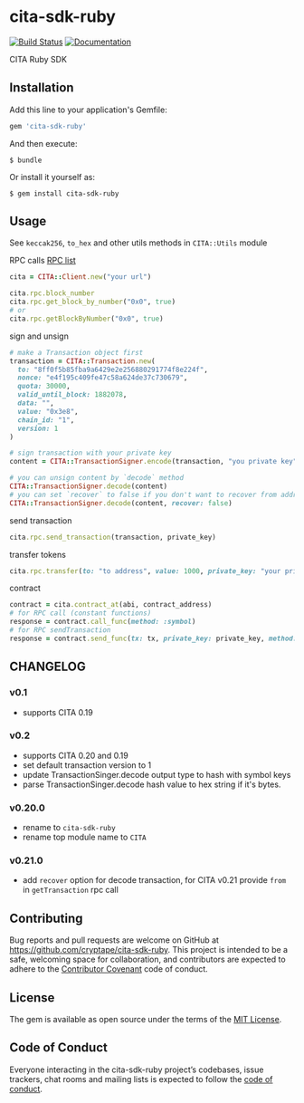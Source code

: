 # cita-sdk-ruby

[![Build Status](https://travis-ci.org/cryptape/cita-sdk-ruby.svg?branch=master)](https://travis-ci.org/cryptape/cita-sdk-ruby)
[![Documentation](http://img.shields.io/badge/docs-rdoc.info-blue.svg)](https://www.rubydoc.info/github/cryptape/cita-sdk-ruby/master)

CITA Ruby SDK

## Installation

Add this line to your application's Gemfile:

```ruby
gem 'cita-sdk-ruby'
```

And then execute:

    $ bundle

Or install it yourself as:

    $ gem install cita-sdk-ruby

## Usage

See `keccak256`, `to_hex` and other utils methods in `CITA::Utils` module

RPC calls [RPC list](https://docs.nervos.org/cita/#/rpc_guide/rpc)
```ruby
cita = CITA::Client.new("your url")

cita.rpc.block_number
cita.rpc.get_block_by_number("0x0", true)
# or
cita.rpc.getBlockByNumber("0x0", true) 
```

sign and unsign
```ruby
# make a Transaction object first
transaction = CITA::Transaction.new(
  to: "8ff0f5b85fba9a6429e2e256880291774f8e224f",
  nonce: "e4f195c409fe47c58a624de37c730679",
  quota: 30000,
  valid_until_block: 1882078,
  data: "",
  value: "0x3e8",
  chain_id: "1",
  version: 1
)

# sign transaction with your private key
content = CITA::TransactionSigner.encode(transaction, "you private key")

# you can unsign content by `decode` method
CITA::TransactionSigner.decode(content) 
# you can set `recover` to false if you don't want to recover from address and public key
CITA::TransactionSigner.decode(content, recover: false)
```

send transaction
```ruby
cita.rpc.send_transaction(transaction, private_key)
```

transfer tokens
```ruby
cita.rpc.transfer(to: "to address", value: 1000, private_key: "your private key")
```

contract
```ruby
contract = cita.contract_at(abi, contract_address)
# for RPC call (constant functions)
response = contract.call_func(method: :symbol)
# for RPC sendTransaction
response = contract.send_func(tx: tx, private_key: private_key, method: :transfer, params: [address, tokens])
```

## CHANGELOG

### v0.1

* supports CITA 0.19

### v0.2
 
* supports CITA 0.20 and 0.19
* set default transaction version to 1
* update TransactionSinger.decode output type to hash with symbol keys
* parse TransactionSinger.decode hash value to hex string if it's bytes.

### v0.20.0

* rename to `cita-sdk-ruby`
* rename top module name to `CITA`

### v0.21.0
* add `recover` option for decode transaction, for CITA v0.21 provide `from` in `getTransaction` rpc call

## Contributing

Bug reports and pull requests are welcome on GitHub at https://github.com/cryptape/cita-sdk-ruby. This project is intended to be a safe, welcoming space for collaboration, and contributors are expected to adhere to the [Contributor Covenant](http://contributor-covenant.org) code of conduct.

## License

The gem is available as open source under the terms of the [MIT License](https://opensource.org/licenses/MIT).

## Code of Conduct

Everyone interacting in the cita-sdk-ruby project’s codebases, issue trackers, chat rooms and mailing lists is expected to follow the [code of conduct](https://github.com/cryptape/cita-sdk-ruby/blob/master/CODE_OF_CONDUCT.md).
